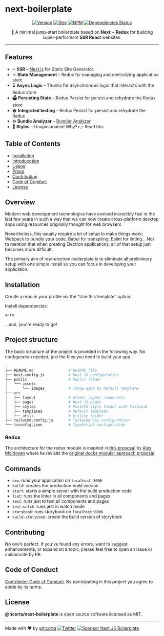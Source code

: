 # next-boilerplate

<!-- ![React Avançado](https://raw.githubusercontent.com/React-Avancado/boilerplate/master/public/img/logo-gh.svg) -->

<div align="center">

[![Version](https://img.shields.io/npm/v/@hcorta/react-echarts.svg?style=flat-square&logo=appveyor)](https://www.npmjs.com/package/@hcorta/react-echarts)
[![Size](https://img.shields.io/bundlephobia/minzip/@hcorta/react-echarts?style=flat-square)](https://bundlephobia.com/result?p=@hcorta/react-echarts)
[![NPM](https://img.shields.io/npm/dm/@hcorta/react-echarts.svg?style=flat-square&logo=appveyor)](https://www.npmjs.com/package/@hcorta/react-echarts)
[![Dependencies Status](https://img.shields.io/npm/v/echarts?color=mediumorchid&label=echarts&style=flat-square)](https://github.com/apache/incubator-echarts)

🚀 A minimal jump-start boilerplate based on **Next** + **Redux** for building super-performant **SSR React** websites.

</div>

---

## Features

- 🔥 **SSR** – [Next.js](https://nextjs.org) for Static Site Generator.
- ⚛️ **State Management** – Redux for managing and centralizing application state.
- ⌛️ **Async Logic** – Thunks for asynchronous logic that interacts with the Redux store
- 🗳 **Persisting State** – Redux Persist for persist and rehydrate the Redux store
- � **Integrated testing** – Redux Persist for persist and rehydrate the Redux 
- ⚙️ **Bundle Analyzer** – [Bundler Analyzer](https://www.npmjs.com/package/@next/bundle-analyzer)
- 🎨 **Styles** – Unopinionated! Why? 👉 Read this

## Table of Contents

- [Installation](#Installation)
- [Introducction](#Introducction)
- [Usage](#Usage)
- [Props](#Props)
- [Contributing](#Contributing)
- [Code of Conduct](#code-of-conduct)
- [License](#License)

## Overview

Modern web development technologies have evolved incredibly fast in the last few years in such a way that we can now create cross-platform desktop apps using resources originally thought for web browsers.

Nevertheless, this usually require a lot of setup to make things work: Webpack to bundle your code, Babel for transpiling, Eslint for linting... Not to mention that when creating Electron applications, all of that setup just becomes more difficult.

The primary aim of rew-electron-boilerplate is to eliminate all preliminary setup with one simple install so you can focus in developing your application.

## Installation

Create a repo in your profile via the "Use this template" option.

Install dependencies:

```bash
yarn
```

...and, you're ready to go!

## Project structure

The basic structure of the project is provided in the following way. No configuration needed, just the files you need to build your app.

```bash
.
├── README.md                # README file
├── next.config.js           # Next JS configuration
├── public                   # Public folder
│   └── assets
│       └── images           # Image used by default template
├── src
│   ├── layout               # Atomic layout components
│   ├── pages                # Next JS pages
│   ├── styles               # PostCSS style folder with Tailwind
│   ├── templates            # Default template
│   └── utils                # Utility folder
├── tailwind.config.js       # Tailwind CSS configuration
└── tsconfig.json            # TypeScript configuration
```

### Redux

The architecture for the redux module is inspired in [this proposal](https://github.com/alexnm/re-ducks) by [Alex Moldovan](https://github.com/alexnm)
where he revisits the [original ducks modular approach proposal](https://github.com/erikras/ducks-modular-redux).

## Commands

- `dev`: runs your application on `localhost:3000`
- `build`: creates the production build version
- `start`: starts a simple server with the build production code
- `lint`: runs the linter in all components and pages
- `test`: runs jest to test all components and pages
- `test:watch`: runs jest in watch mode
- `storybook`: runs storybook on `localhost:6006`
- `build-storybook`: create the build version of storybook

## Contributing

No one’s perfect. If you’ve found any errors, want to suggest enhancements, or expand on a topic, please feel free to open an Issue or collaborate by PR.

## Code of Conduct

[Contributor Code of Conduct](public/docs/CODE_OF_CONDUCT.md). By participating in this project you agree to abide by its terms.

## License

**@hcorta/next-boilerplate** is open source software licensed as MIT.

---

Made with ♥ by [@hcorta](https://hugocorta.com)
[![Twitter](https://img.shields.io/twitter/url/https/twitter.com/cloudposse.svg?style=social&label=Follow%20%40hcorta)](https://twitter.com/hcorta)
[![Sponsor Next JS Boilerplate](https://img.shields.io/badge/-buy_me_a%C2%A0coffee-gray?logo=buy-me-a-coffee)](https://www.buymeacoffee.com/hcorta)
